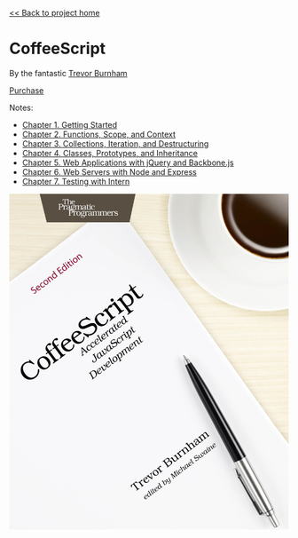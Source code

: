 [&lt;&lt; Back to project home](../../README.md)

# CoffeeScript

By the fantastic [Trevor Burnham](http://trevorburnham.com/)

[Purchase](https://pragprog.com/book/tbcoffee2/coffeescript)

Notes:

- [Chapter 1. Getting Started](ch01-getting-started.md)
- [Chapter 2. Functions, Scope, and Context](ch02-functions-scope-and-context.md)
- [Chapter 3. Collections, Iteration, and Destructuring](ch03-collections-iteration-and-destructuring.md)
- [Chapter 4. Classes, Prototypes, and Inheritance](ch04-classes-prototypes-and-inheritance.md)
- [Chapter 5. Web Applications with jQuery and Backbone.js](ch05-web-applications-with-jquery-and-backbone.js.md)
- [Chapter 6. Web Servers with Node and Express](ch06-web-servers-with-node-and-express.md)
- [Chapter 7. Testing with Intern](ch07-testing-with-intern.md)

![book cover](cover.jpg)
